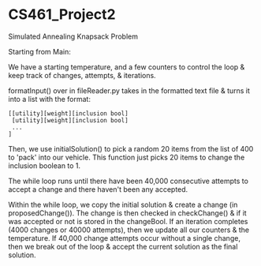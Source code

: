 # CS461_Project2
Simulated Annealing Knapsack Problem

Starting from Main:

We have a starting temperature, and a few counters to control the loop & keep track of 
changes, attempts, & iterations.

formatInput() over in fileReader.py takes in the formatted text file & turns it into a 
list with the format:

	[[utility][weight][inclusion bool]
	 [utility][weight][inclusion bool]
	 ...
	]
	
Then, we use initialSolution() to pick a random 20 items from the list of 400 to 'pack'
into our vehicle. This function just picks 20 items to change the inclusion boolean to 1.

The while loop runs until there have been 40,000 consecutive attempts to accept a change
and there haven't been any accepted.

Within the while loop, we copy the initial solution & create a change 
(in proposedChange()). The change is then checked in checkChange() & if it was accepted
or not is stored in the changeBool. If an iteration completes (4000 changes or 40000 
attempts), then we update all our counters & the temperature.
If 40,000 change attempts occur without a single change, then we break out of the loop &
accept the current solution as the final solution. 

